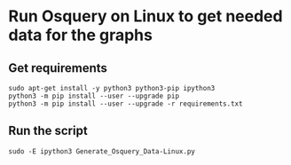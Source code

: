 # Run Osquery on Linux to get needed data for the graphs

## Get requirements
```
sudo apt-get install -y python3 python3-pip ipython3
python3 -m pip install --user --upgrade pip
python3 -m pip install --user --upgrade -r requirements.txt
```

## Run the script
```
sudo -E ipython3 Generate_Osquery_Data-Linux.py
```
